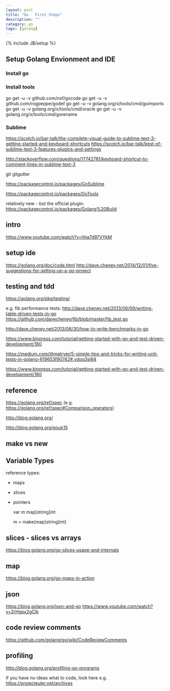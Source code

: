 ```yaml
---
layout: post
title: "Go   First Steps"
description: ""
category: go
tags: [golang]
---
```

{% include JB/setup %}



## Setup Golang Envionment and IDE


### Install go


### Install tools

go get -u -v github.com/nsf/gocode
go get -u -v github.com/rogpeppe/godef
go get -u -v golang.org/x/tools/cmd/goimports
go get -u -v golang.org/x/tools/cmd/oracle
go get -u -v golang.org/x/tools/cmd/gorename



### Sublime
https://scotch.io/bar-talk/the-complete-visual-guide-to-sublime-text-3-getting-started-and-keyboard-shortcuts
https://scotch.io/bar-talk/best-of-sublime-text-3-features-plugins-and-settings

http://stackoverflow.com/questions/17742781/keyboard-shortcut-to-comment-lines-in-sublime-text-3

git
gitgutter


https://packagecontrol.io/packages/GoSublime


https://packagecontrol.io/packages/GoTools


relatively new - but the official plugin:
https://packagecontrol.io/packages/Golang%20Build


## intro
https://www.youtube.com/watch?v=hha7d97VYkM



## setup ide
https://golang.org/doc/code.html
http://dave.cheney.net/2014/12/01/five-suggestions-for-setting-up-a-go-project


## testing and tdd
https://golang.org/pkg/testing/

e.g. fib performance tests: 
http://dave.cheney.net/2013/06/09/writing-table-driven-tests-in-go
https://github.com/davecheney/fib/blob/master/fib_test.go

http://dave.cheney.net/2013/06/30/how-to-write-benchmarks-in-go


https://www.binpress.com/tutorial/getting-started-with-go-and-test-driven-development/160

https://medium.com/@matryer/5-simple-tips-and-tricks-for-writing-unit-tests-in-golang-619653f90742#.ydoq3sj64

https://www.binpress.com/tutorial/getting-started-with-go-and-test-driven-development/160




## reference

https://golang.org/ref/spec
(e.g. https://golang.org/ref/spec#Comparison_operators)


http://blog.golang.org/


http://blog.golang.org/gouk15




## make vs new



## Variable Types

reference types:

* maps 
* slices
* pointers

    var m map[string]int

    m = make(map[string]int)


## slices - slices vs arrays
https://blog.golang.org/go-slices-usage-and-internals

## map
https://blog.golang.org/go-maps-in-action


## json
https://blog.golang.org/json-and-go
https://www.youtube.com/watch?v=2rHgpx2gClk


## code review comments
https://github.com/golang/go/wiki/CodeReviewComments


## profiling
http://blog.golang.org/profiling-go-programs




If you have no ideas what to code, look here e.g. https://projecteuler.net/archives

